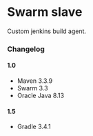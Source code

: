 # Swarm slave

Custom jenkins build agent.

### Changelog

#### 1.0
* Maven 3.3.9
* Swarm 3.3
* Oracle Java 8.13

#### 1.5
* Gradle 3.4.1

